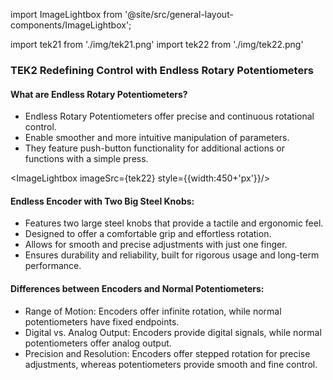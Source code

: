 import ImageLightbox from '@site/src/general-layout-components/ImageLightbox';

import tek21 from './img/tek21.png'
import tek22 from './img/tek22.png'

### TEK2 Redefining Control with Endless Rotary Potentiometers

#### What are Endless Rotary Potentiometers?

- Endless Rotary Potentiometers offer precise and continuous rotational control.
- Enable smoother and more intuitive manipulation of parameters.
- They feature push-button functionality for additional actions or functions with a simple press.

<ImageLightbox imageSrc={tek22} style={{width:450+'px'}}/>


#### Endless Encoder with Two Big Steel Knobs:
- Features two large steel knobs that provide a tactile and ergonomic feel.
- Designed to offer a comfortable grip and effortless rotation.
- Allows for smooth and precise adjustments with just one finger.
- Ensures durability and reliability, built for rigorous usage and long-term performance.


#### Differences between Encoders and Normal Potentiometers:
- Range of Motion: Encoders offer infinite rotation, while normal potentiometers have fixed endpoints.
- Digital vs. Analog Output: Encoders provide digital signals, while normal potentiometers offer analog output.
- Precision and Resolution: Encoders offer stepped rotation for precise adjustments, whereas potentiometers provide smooth and fine control.
